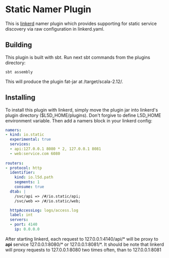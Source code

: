 # Static Namer Plugin
This is [linkerd](https://linkerd.io/) namer plugin which provides supporting for static service discovery via raw configuration in
linkerd.yaml. 

## Building
This plugin is built with sbt. Run next sbt commands from the plugins directory:

```sbtshell
sbt assembly
```
This will produce the plugin fat-jar at /target/scala-2.12/.

## Installing
To install this plugin with linkerd, simply move the plugin jar into linkerd's plugin directory ($L5D_HOME/plugins). 
Don't forgive to define L5D_HOME environment variable. Then add a namers block in your linkerd config:

```yaml
namers:
- kind: io.static
  experimental: true
  services:
  - api:127.0.0.1 8080 * 2, 127.0.0.1 8081
  - web:service.com 6080
  
routers:
- protocol: http
  identifier:
    kind: io.l5d.path
    segments: 1
    consume: true
  dtab: |
    /svc/api => /#/io.static/api;
    /svc/web => /#/io.static/web;

  httpAccessLog: logs/access.log
  label: int
  servers:
  - port: 4140
    ip: 0.0.0.0
```

After starting linkerd, each request to 127.0.0.1:4140/api/* will be proxy to **api** service 127.0.0.1:8080/* or 127.0.0.1:8081/*.
It should be note that linkerd will proxy requests to 127.0.0.1:8080 two times often, than to 127.0.0.1:8081
